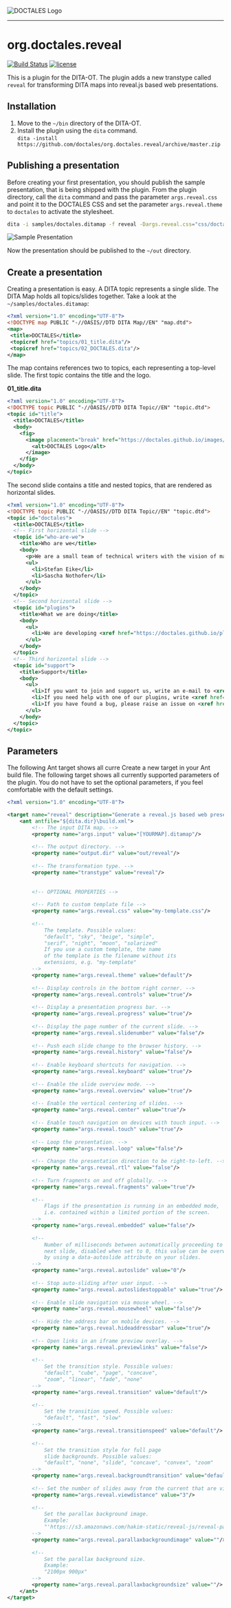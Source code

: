 ![DOCTALES Logo](https://doctales.github.io/images/doctales-logo-without-subtitle.svg)

- - - -

org.doctales.reveal
===========================

[![Build Status](https://travis-ci.org/doctales/org.doctales.reveal.svg?branch=master)](https://travis-ci.org/doctales/org.doctales.reveal)
[![license](https://img.shields.io/badge/license-Apache%202.0-blue.svg)](http://www.apache.org/licenses/LICENSE-2.0)

This is a plugin for the DITA-OT. The plugin adds a new transtype called `reveal` for transforming DITA maps into reveal.js based web presentations.


## Installation

1. Move to the `~/bin` directory of the DITA-OT.
2. Install the plugin using the `dita` command.  
   `dita -install https://github.com/doctales/org.doctales.reveal/archive/master.zip`


## Publishing a presentation

Before creating your first presentation, you should publish the sample presentation, that is being shipped with the plugin. From the plugin directory, call the `dita` command and pass the parameter `args.reveal.css` and point it to the DOCTALES CSS and set the parameter `args.reveal.theme` to `doctales` to activate the stylesheet.

```bash
dita -i samples/doctales.ditamap -f reveal -Dargs.reveal.css="css/doctales.css" -Dargs.reveal.theme="doctales"
```

![Sample Presentation](https://raw.githubusercontent.com/doctales/doctales.github.io/master/media/animations/reveal-sample-presentation.gif)

Now the presentation should be published to the `~/out` directory.


## Create a presentation

Creating a presentation is easy. A DITA topic represents a single slide. The DITA Map holds all topics/slides together. Take a look at the `~/samples/doctales.ditamap`:

```xml
<?xml version="1.0" encoding="UTF-8"?>
<!DOCTYPE map PUBLIC "-//OASIS//DTD DITA Map//EN" "map.dtd">
<map>
 <title>DOCTALES</title>
 <topicref href="topics/01_title.dita"/>
 <topicref href="topics/02_DOCTALES.dita"/>
</map>
```

The map contains references two to topics, each representing a top-level slide. The first topic contains the title and the logo.

**01_title.dita**

```xml
<?xml version="1.0" encoding="UTF-8"?>
<!DOCTYPE topic PUBLIC "-//OASIS//DTD DITA Topic//EN" "topic.dtd">
<topic id="title">
  <title>DOCTALES</title>
  <body>
    <fig>
      <image placement="break" href="https://doctales.github.io/images/doctales-logo.svg">
        <alt>DOCTALES Logo</alt>
      </image>
    </fig>
  </body>
</topic>
```

The second slide contains a title and nested topics, that are rendered as horizontal slides.

```xml
<?xml version="1.0" encoding="UTF-8"?>
<!DOCTYPE topic PUBLIC "-//OASIS//DTD DITA Topic//EN" "topic.dtd">
<topic id="doctales">
  <title>DOCTALES</title>
  <!-- First horizontal slide -->
  <topic id="who-are-we">
    <title>Who are we</title>
    <body>
      <p>We are a small team of technical writers with the vision of making DITA easier to use for small teams.</p>
      <ul>
        <li>Stefan Eike</li>
        <li>Sascha Nothofer</li>
      </ul>
    </body>
  </topic>
  <!-- Second horizontal slide -->
  <topic id="plugins">
    <title>What we are doing</title>
    <body>
      <ul>
        <li>We are developing <xref href="https://doctales.github.io/plugins/Plugins.html" format="html" scope="external">plugins</xref> for the DITA-OT for various use cases.</li>
      </ul>
    </body>
  </topic>
  <!-- Third horizontal slide -->
  <topic id="support">
    <title>Support</title>
    <body>
      <ul>
        <li>If you want to join and support us, write an e-mail to <xref href="mailto:stefan.eike@mailbox.org" format="html" scope="external">stefan.eike@mailbox.org</xref>.</li>
        <li>If you need help with one of our plugins, write <xref href="http://stackoverflow.com/" format="html" scope="external">Stackoverflow topic</xref> and label it with <i>DITA</i> and <i>DOCTALES</i>.</li>
        <li>If you have found a bug, please raise an issue on <xref href="http://github.com/doctales/" format="html" scope="external">Github</xref>.</li>
      </ul>
    </body>
  </topic>
</topic>
```


## Parameters

The following Ant target shows all curre
Create a new target in your Ant build file. The following target shows all currently supported parameters of the plugin. You do not have to set the optional parameters, if you feel comfortable with the default settings.

```xml
<?xml version="1.0" encoding="UTF-8"?>

<target name="reveal" description="Generate a reveal.js based web presentation.">
    <ant antfile="${dita.dir}\build.xml">
        <!-- The input DITA map. -->
        <property name="args.input" value="[YOURMAP].ditamap"/>
        
        <!-- The output directory. -->
        <property name="output.dir" value="out/reveal"/>
        
        <!-- The transformation type. -->
        <property name="transtype" value="reveal"/>
        
        
        <!-- OPTIONAL PROPERTIES -->
        
        <!-- Path to custom template file -->
        <property name="args.reveal.css" value="my-template.css"/>
        
        <!--
            The template. Possible values:
            "default", "sky", "beige", "simple",
            "serif", "night", "moon", "solarized"
            If you use a custom template, the name
            of the template is the filename without its
            extensions, e.g. "my-template"
        -->
        <property name="args.reveal.theme" value="default"/>
        
        <!-- Display controls in the bottom right corner. -->
        <property name="args.reveal.controls" value="true"/>
        
        <!-- Display a presentation progress bar. -->
        <property name="args.reveal.progress" value="true"/>
        
        <!-- Display the page number of the current slide. -->
        <property name="args.reveal.slidenumber" value="false"/>
        
        <!-- Push each slide change to the browser history. -->
        <property name="args.reveal.history" value="false"/>
        
        <!-- Enable keyboard shortcuts for navigation. -->
        <property name="args.reveal.keyboard" value="true"/>
        
        <!-- Enable the slide overview mode. -->
        <property name="args.reveal.overview" value="true"/>
        
        <!-- Enable the vertical centering of slides. -->
        <property name="args.reveal.center" value="true"/>
        
        <!-- Enable touch navigation on devices with touch input. -->
        <property name="args.reveal.touch" value="true"/>
        
        <!-- Loop the presentation. -->
        <property name="args.reveal.loop" value="false"/>
        
        <!-- Change the presentation direction to be right-to-left. -->
        <property name="args.reveal.rtl" value="false"/>
        
        <!-- Turn fragments on and off globally. -->
        <property name="args.reveal.fragments" value="true"/>
        
        <!--
            Flags if the presentation is running in an embedded mode,
            i.e. contained within a limited portion of the screen.
        -->
        <property name="args.reveal.embedded" value="false"/>
        
        <!--
            Number of milliseconds between automatically proceeding to the
            next slide, disabled when set to 0, this value can be overwritten
            by using a data-autoslide attribute on your slides.
        -->
        <property name="args.reveal.autoslide" value="0"/>
        
        <!-- Stop auto-sliding after user input. -->
        <property name="args.reveal.autoslidestoppable" value="true"/>
        
        <!-- Enable slide navigation via mouse wheel. -->
        <property name="args.reveal.mousewheel" value="false"/>
        
        <!-- Hide the address bar on mobile devices. -->
        <property name="args.reveal.hideaddressbar" value="true"/>
        
        <!-- Open links in an iframe preview overlay. -->
        <property name="args.reveal.previewlinks" value="false"/>
        
        <!--
            Set the transition style. Possible values:
            "default", "cube", "page", "concave",
            "zoom", "linear", "fade", "none"
        -->
        <property name="args.reveal.transition" value="default"/>
        
        <!--
            Set the transition speed. Possible values:
            "default", "fast", "slow"
        -->
        <property name="args.reveal.transitionspeed" value="default"/>
        
        <!--
            Set the transition style for full page
            slide backgrounds. Possible values:
            "default", "none", "slide", "concave", "convex", "zoom"
        -->
        <property name="args.reveal.backgroundtransition" value="default"/>
        
        <!-- Set the number of slides away from the current that are visible. -->
        <property name="args.reveal.viewdistance" value="3"/>
        
        <!--
            Set the parallax background image.
            Example:
            "'https://s3.amazonaws.com/hakim-static/reveal-js/reveal-parallax-1.jpg'"
        -->
        <property name="args.reveal.parallaxbackgroundimage" value=""/>
        
        <!--
            Set the parallax background size.
            Example:
            "2100px 900px"
        -->
        <property name="args.reveal.parallaxbackgroundsize" value=""/>
    </ant>
</target>
```

